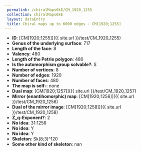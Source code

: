 ```yaml
--- 
 permalink: /chiralMaps6kE/CM_1920_1255 
 collection: chiralMaps6kE
 layout: dataEntry
 title: Chiral maps up to 6000 edges - CM[1920;1255]
---
```


- **ID**: [CM[1920;1255]]({{ site.url }}/test/CM_1920_1255)
- **Genus of the underlying surface**: 717
- **Length of the face**: 8
- **Valency**: 480
- **Length of the Petrie polygon**: 480
- **Is the automorphism group solvable?**: S
- **Number of vertices**: 8
- **Number of edges**: 1920
- **Number of faces**: 480
- **The map is self-**: none
- **Dual map**: [CM[1920;1257]]({{ site.url }}/test/CM_1920_1257)
- **Mirror (enantihomorphic) map**: [CM[1920;1256]]({{ site.url }}/test/CM_1920_1256)
- **Dual of the mirror image**: [CM[1920;1258]]({{ site.url }}/test/CM_1920_1258)
- **Z_q-Exponent?**: 2
- **No idea**:  31:1256
- **No idea**: Y
- **No idea**: Y
- **Skeleton**: Sk(8;3)^120
- **Some other kind of skeleton**: nan
